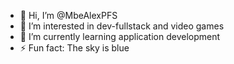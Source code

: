 - 👋 Hi, I’m @MbeAlexPFS
- 👀 I’m interested in dev-fullstack and video games
- 🌱 I’m currently learning application development
- ⚡ Fun fact: The sky is blue
<!---
MbeAlexPFS/MbeAlexPFS is a ✨ special ✨ repository because its `README.md` (this file) appears on your GitHub profile.
You can click the Preview link to take a look at your changes.
--->
